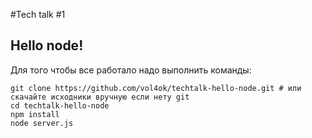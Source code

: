 #Tech talk #1
## Hello node!


Для того чтобы все работало надо выполнить команды:

```
git clone https://github.com/vol4ok/techtalk-hello-node.git # или скачайте исходники вручную если нету git
cd techtalk-hello-node
npm install
node server.js
```
